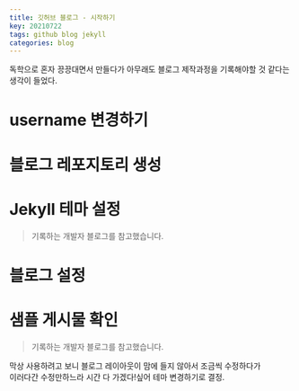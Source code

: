 ```yaml
---
title: 깃허브 블로그 - 시작하기
key: 20210722
tags: github blog jekyll
categories: blog
---
```

  

독학으로 혼자 끙끙대면서 만들다가 아무래도 블로그 제작과정을 기록해야할 것 같다는 생각이 들었다. 

# username 변경하기

# 블로그 레포지토리 생성

# Jekyll 테마 설정
> 기록하는 개발자 블로그를 참고했습니다.

# 블로그 설정

# 샘플 게시물 확인
> 기록하는 개발자 블로그를 참고했습니다.

막상 사용하려고 보니 블로그 레이아웃이 맘에 들지 않아서 조금씩 수정하다가  
이러다간 수정만하느라 시간 다 가겠다!싶어 테마 변경하기로 결정.
